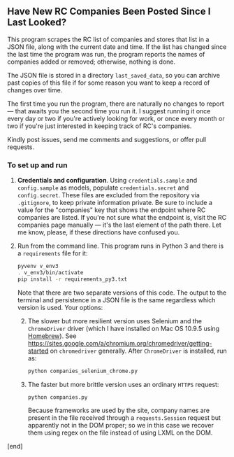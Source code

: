 ## Have New RC Companies Been Posted Since I Last Looked?

This program scrapes the RC list of companies and stores that list in a JSON file, along with the current date and time. If the list has changed since the last time the program was run, the program reports the names of companies added or removed; otherwise, nothing is done.
 
The JSON file is stored in a directory `last_saved_data`, so you can archive past copies of this file if for some reason you want to keep a record of changes over time.
    
The first time you run the program, there are naturally no changes to report — that awaits you the second time you run it. I suggest running it once every day or two if you're actively looking for work, or once every month or two if you're just interested in keeping track of RC's companies.
    
Kindly post issues, send me comments and suggestions, or offer pull requests.

### To set up and run

 1. **Credentials and configuration**. Using `credentials.sample` and `config.sample` as models, populate `credentials.secret` and `config.secret`. These files are excluded from the repository via `.gitignore`, to keep private information private. Be sure to include a value for the "companies" key that shows the endpoint where RC companies are listed. If you're not sure what the endpoint is, visit the RC companies page manually — it's the last element of the path there. Let me know, please, if these directions have confused you.

 1. Run from the command line. This program runs in Python 3 and there is a `requirements` file for it:
 
    ```bash
    pyvenv v_env3
    . v_env3/bin/activate
    pip install -r requirements_py3.txt
    ```

    Note that there are two separate versions of this code. The output to the terminal and persistence in a JSON file is the same regardless which version is used. Your options:
 
    2. The slower but more resilient version uses Selenium and the `ChromeDriver` driver (which I have installed on Mac OS 10.9.5 using [Homebrew](http://brew.sh/)). See https://sites.google.com/a/chromium.org/chromedriver/getting-started on `chromedriver` generally. After `ChromeDriver` is installed, run as:
    
       ```bash
       python companies_selenium_chrome.py
       ```
    
    2. The faster but more brittle version uses an ordinary `HTTPS` request:

       ```bash
       python companies.py
       ```

       Because frameworks are used by the site, company names are present in the file received through a `requests.Session` request but apparently not in the DOM proper; so we in this case we recover them using regex on the file instead of using LXML on the DOM.

[end]
